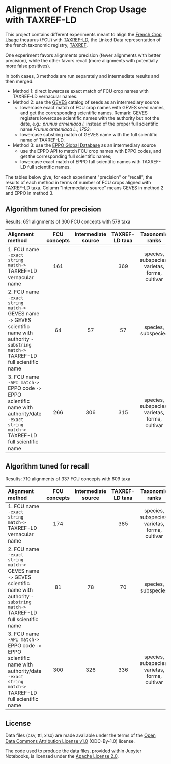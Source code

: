 # Alignment of French Crop Usage with TAXREF-LD

This project contains different experiments meant to align the [French Crop Usage](http://ontology.irstea.fr/pmwiki.php/Site/FrenchCropUsage) theaurus (FCU) with [TAXREF-LD](https://github.com/frmichel/taxref-ld/), the Linked Data representation of the french taxonomic registry, [TAXREF](https://inpn.mnhn.fr/programme/referentiel-taxonomique-taxref?lg=en).

One experiment favors alignments precision (fewer alignments with better precision), while the other favors recall (more alignments with potentially more false positives).

In both cases, 3 methods are run separately and intermediate results and then merged:
- Method 1: direct lowercase exact match of FCU crop names with TAXREF-LD vernacular names.
- Method 2: use the [GEVES](https://www.geves.fr/) catalog of seeds as an intermediary source
    - lowercase exact match of FCU crop names with GEVES seed names, and get the corresponding scientific names. Remark: GEVES registers lowercase scientific names with the authority but not the date, e.g.: *prunus armeniaca l.* instead of the proper full scientific name *Prunus armeniaca L., 1753*;
    - lowercase substring match of GEVES name with the full scientific name of TAXREF-LD.
- Method 3: use the [EPPO Global Database](https://gd.eppo.int/) as an intermediary source
    - use the EPPO API to match FCU crop names with EPPO codes, and get the corresponding full scientific names;
    - lowercase exact match of EPPO full scientific names with TAXREF-LD full scientific names.

The tables below give, for each experiment "precision" or "recall", the results of each method in terms of number of FCU crops aligned with TAXREF-LD taxa. Column "Intermediate source" means GEVES in method 2 and EPPO in method 3.

## Algorithm tuned for precision

Results: 651 alignments of 300 FCU concepts with 579 taxa

| Alignment method   | FCU concepts | Intermediate source | TAXREF-LD taxa | Taxonomic ranks |
| :-- |       :--:   |         :--: |           :--: | :--: |
| 1. FCU name `-exact string match->` TAXREF-LD vernacular name | 161 | | 369 | species, subspecies, varietas, forma, cultivar |
| 2. FCU name `-exact string match->` GEVES name `->` GEVES scientific name with authority `-substring match->` TAXREF-LD full scientific name | 64 | 57  | 57 | species, subspecies |
| 3. FCU name `-API match->` EPPO code `->` EPPO scientific name with authority/date `-exact string match->` TAXREF-LD full scientific name | 266 | 306 | 315 | species, subspecies, varietas, forma, cultivar |


## Algorithm tuned for recall

Results: 710 alignments of 337 FCU concepts with 609 taxa

| Alignment method   | FCU concepts | Intermediate source | TAXREF-LD taxa | Taxonomic ranks |
| :-- |       :--:   |         :--: |           :--: | :--: |
| 1. FCU name `-exact string match->` TAXREF-LD vernacular name | 174 | | 385 | species, subspecies, varietas, forma, cultivar |
| 2. FCU name `-exact string match->` GEVES name `->` GEVES scientific name with authority `-substring match->` TAXREF-LD full scientific name | 81 | 78  | 70 | species, subspecies |
| 3. FCU name `-API match->` EPPO code `->` EPPO scientific name with authority/date `-exact string match->` TAXREF-LD full scientific name | 300 | 326 | 336 | species, subspecies, varietas, forma, cultivar |


## License

Data files (csv, ttl, xlsx) are made available under the terms of the [Open Data Commons Attribution License v1.0](https://opendatacommons.org/licenses/by/1-0/) (ODC-By-1.0) license.

The code used to produce the data files, provided within Jupyter Notebooks, is licensed under the [Apache License 2.0](http://www.apache.org/licenses/LICENSE-2.0).
